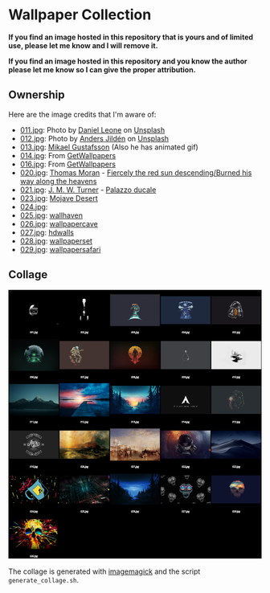 # Wallpaper Collection

**If you find an image hosted in this repository that is yours and of limited use,
please let me know and I will remove it.**

**If you find an image hosted in this repository and you know the author please
let me know so I can give the proper attribution.**

## Ownership

Here are the image credits that I'm aware of:

- [011.jpg](011.jpg): Photo by [Daniel Leone](https://unsplash.com/@danielleone?utm_source=unsplash&amp;utm_medium=referral&amp;utm_content=creditCopyText) on [Unsplash](https://unsplash.com/s/photos/wallpaper?utm_source=unsplash&amp;utm_medium=referral&amp;utm_content=creditCopyText)
- [012.jpg](012.jpg): Photo by [Anders Jildén](https://unsplash.com/@andersjilden?utm_source=unsplash&utm_medium=referral&utm_content=creditCopyText) on [Unsplash](https://unsplash.com/s/photos/wallpaper?utm_source=unsplash&utm_medium=referral&utm_content=creditCopyText)
- [013.jpg](013.jpg): [Mikael Gustafsson](https://www.instagram.com/mklgustafsson/) (Also he has animated gif)
- [014.jpg](014.jpg): From [GetWallpapers](http://getwallpapers.com/collection/arch-linux-wallpaper)
- [016.jpg](016.jpg): From [GetWallpapers](http://getwallpapers.com/collection/arch-linux-wallpaper)
- [020.jpg](020.jpg): [Thomas Moran](https://en.wikipedia.org/wiki/Thomas_Moran) - [Fiercely the red sun descending/Burned his way along the heavens](https://ncartmuseum.org/art/detail/fiercely_the_red_sun_descending_burned_his_way_along_the_heavens)
- [021.jpg](021.jpg): [J. M. W. Turner](https://en.wikipedia.org/wiki/J._M._W._Turner) - [Palazzo ducale](https://commons.wikimedia.org/wiki/File:Joseph_Mallord_William_Turner_094.jpg)
- [023.jpg](023.jpg): [Mojave Desert]()
- [024.jpg](024.jpg): []()
- [025.jpg](025.jpg): [wallhaven](https://wallhaven.cc/w/z87ppg)
- [026.jpg](026.jpg): [wallpapercave](https://wallpapercave.com/w/wp4870590)
- [027.jpg](027.jpg): [hdwalls](https://hdqwalls.com/wallpaper/3840x2160/cool-monkey-dark-minimal-4k)
- [028.jpg](028.jpg): [wallpaperset](https://wallpaperset.com/w/full/f/9/7/53227.jpg)
- [029.jpg](029.jpg): [wallpapersafari](https://wallpapersafari.com/w/qfRyjZ)

## Collage

![all.png](all.png)

The collage is generated with [imagemagick](https://imagemagick.org/) and the script `generate_collage.sh`.
